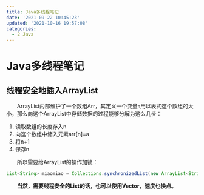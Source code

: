 ```yaml
---
title: Java多线程笔记
date: '2021-09-22 10:45:23'
updated: '2021-10-16 19:57:08'
categories:
  - 2 Java
---
```

# Java多线程笔记

## 线程安全地插入ArrayList

　　ArrayList内部维护了一个数组Arr，其定义一个变量`n`用以表式这个数组的大小，那么向这个ArrayList中存储数据的过程能够分解为这么几步：

1. 读取数组的长度存入n
2. 向这个数组中储入元素arr[n]=a
3. 将n+1
4. 保存n

　　所以需要给ArrayList的操作加锁：

```java
List<String> miaomiao = Collections.synchronizedList(new ArrayList<String>());
```

　　**当然，需要线程安全的List的话，也可以使用Vector，速度也快点。**

